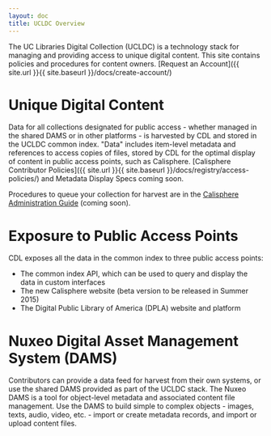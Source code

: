 ```yaml
---
layout: doc
title: UCLDC Overview
---
```


The UC Libraries Digital Collection (UCLDC) is a technology stack for managing and providing access to unique digital content. This site contains policies and procedures for content owners. [Request an Account]({{ site.url }}{{ site.baseurl }}/docs/create-account/)

Unique Digital Content
==============================================================================

Data for all collections designated for public access - whether managed in the shared DAMS or in other platforms - is harvested by CDL and stored in the UCLDC common index. "Data" includes item-level metadata and references to access copies of files, stored by CDL for the optimal display of content in public access points, such as Calisphere. [Calisphere Contributor Policies]({{ site.url }}{{ site.baseurl }}/docs/registry/access-policies/) and Metadata Display Specs coming soon. 

Procedures to queue your collection for harvest are in the <a href="{{ site.url }}{{site.baseurl}}/docs/registry/index/">Calisphere Administration Guide</a> (coming soon).

Exposure to Public Access Points
===================
CDL exposes all the data in the common index to three public access points: 

- The common index API, which can be used to query and display the data in custom interfaces
- The new Calisphere website (beta version to be released in Summer 2015)
- The Digital Public Library of America (DPLA) website and platform

Nuxeo Digital Asset Management System (DAMS)
================

Contributors can provide a data feed for harvest from their own systems, or use the shared DAMS provided as part of the UCLDC stack. The Nuxeo DAMS is a tool for object-level metadata and associated content file management. Use the DAMS to build simple to complex objects - images, texts, audio, video, etc. - import or create metadata records, and import or upload content files. 